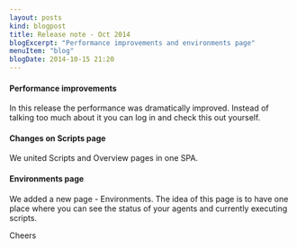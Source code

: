 ```yaml
---
layout: posts
kind: blogpost
title: Release note - Oct 2014
blogExcerpt: "Performance improvements and environments page"
menuItem: "blog"
blogDate: 2014-10-15 21:20
---
```

#### Performance improvements
In this release the performance was dramatically improved. Instead of talking too much about it you can log in and check this out yourself.

#### Changes on Scripts page
We united Scripts and Overview pages in one SPA.

#### Environments page
We added a new page - Environments. The idea of this page is to have one place where you can see the status of your agents and currently executing scripts.

Cheers